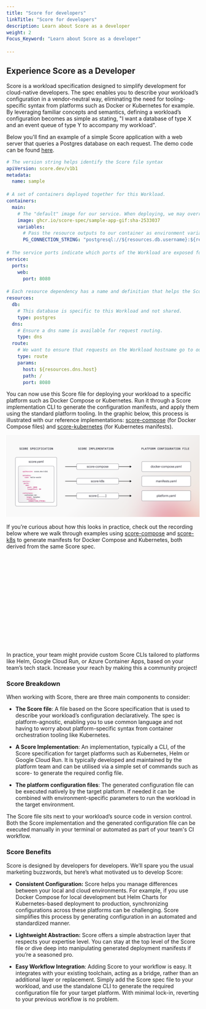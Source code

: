```yaml
---
title: "Score for developers"
linkTitle: "Score for developers"
description: Learn about Score as a developer
weight: 2
Focus_Keyword: "Learn about Score as a developer"

---
```


## Experience Score as a Developer

Score is a workload specification designed to simplify development for cloud-native developers. The spec enables you to describe your workload’s configuration in a vendor-neutral way, eliminating the need for tooling-specific syntax from platforms such as Docker or Kubernetes for example. By leveraging familiar concepts and semantics, defining a workload’s configuration becomes as simple as stating, "I want a database of type X and an event queue of type Y to accompany my workload".

Below you'll find an example of a simple Score application with a web server that queries a Postgres database on each request. The demo code can be found [here](https://github.com/score-spec/sample-app-gif/blob/main/score.yaml).

```yaml
# The version string helps identify the Score file syntax
apiVersion: score.dev/v1b1
metadata:
  name: sample
  
# A set of containers deployed together for this Workload.
containers:
  main:
    # The "default" image for our service. When deploying, we may override this with a particular tag.
    image: ghcr.io/score-spec/sample-app-gif:sha-2533037
    variables:
      # Pass the resource outputs to our container as environment variables. The Score implementation takes care of securing any secret access as needed.
      PG_CONNECTION_STRING: "postgresql://${resources.db.username}:${resources.db.password}@${resources.db.host}:${resources.db.port}/${resources.db.database}?sslmode=disable"
     
# The service ports indicate which ports of the Workload are exposed for other services to call.
service:
  ports:
    web:
      port: 8080
      
# Each resource dependency has a name and definition that helps the Score implementation link or provision the required resource.
resources:
  db:
    # This database is specific to this Workload and not shared.
    type: postgres
  dns:
    # Ensure a dns name is available for request routing.
    type: dns
  route:
    # We want to ensure that requests on the Workload hostname go to our service port.
    type: route
    params:
      host: ${resources.dns.host}
      path: /
      port: 8080
```

You can now use this Score file for deploying your workload to a specific platform such as Docker Compose or Kubernetes. Run it through a Score implementation CLI to generate the configuration manifests, and apply them using the standard platform tooling. In the graphic below, this process is illustrated with our reference implementations: [score-compose](https://github.com/score-spec/score-compose) (for Docker Compose files) and [score-kubernetes](https://github.com/score-spec/score-k8s) (for Kubernetes manifests).

![how-score-works](/images/how-score-works.png)

If you’re curious about how this looks in practice, check out the recording below where we walk through examples using [score-compose](https://github.com/score-spec/score-compose) and [score-k8s](https://github.com/score-spec/score-k8s) to generate manifests for Docker Compose and Kubernetes, both derived from the same Score spec.

<script src="https://fast.wistia.com/embed/medias/m3mxb2w8vp.jsonp" async></script><script src="https://fast.wistia.com/assets/external/E-v1.js" async></script><div class="wistia_responsive_padding" style="padding:47% 0 0 0;position:relative;"><div class="wistia_responsive_wrapper" style="height:80%;left:0;position:absolute;top:0;width:80%;"><div class="wistia_embed wistia_async_m3mxb2w8vp seo=true videoFoam=true" style="height:80%;position:relative;width:80%"><div class="wistia_swatch" style="height:80%;left:0;opacity:0;overflow:hidden;position:absolute;top:0;transition:opacity 200ms;width:80%;"><img src="https://fast.wistia.com/embed/medias/m3mxb2w8vp/swatch" style="filter:blur(5px);height:80%;object-fit:contain;width:80%;" alt="" aria-hidden="true" onload="this.parentNode.style.opacity=1;" /></div></div></div></div>

In practice, your team might provide custom Score CLIs tailored to platforms like Helm, Google Cloud Run, or Azure Container Apps, based on your team’s tech stack. Increase your reach by making this a community project!

### Score Breakdown

When working with Score, there are three main components to consider:

- **The Score file**: A file based on the Score specification that is used to describe your workload’s configuration declaratively. The spec is platform-agnostic, enabling you to use common language and not having to worry about platform-specific syntax from container orchestration tooling like Kubernetes.

- **A Score Implementation**: An implementation, typically a CLI, of the Score specification for target platforms such as Kubernetes, Helm or Google Cloud Run. It is typically developed and maintained by the platform team and can be utilised via a simple set of commands such as score-<platform> to generate the required config file.

- **The platform configuration files**: The generated configuration file can be executed natively by the target platform. If needed it can be combined with environment-specific parameters to run the workload in the target environment.

The Score file sits next to your workload’s source code in version control. Both the Score implementation and the generated configuration file can be executed manually in your terminal or automated as part of your team's CI workflow.

### Score Benefits

Score is designed by developers for developers. We’ll spare you the usual marketing buzzwords, but here’s what motivated us to develop Score:

- **Consistent Configuration:** Score helps you manage differences between your local and cloud environments. For example, if you use Docker Compose for local development but Helm Charts for Kubernetes-based deployment to production, synchronizing configurations across these platforms can be challenging. Score simplifies this process by generating configuration in an automated and standardized manner.

- **Lightweight Abstraction:** Score offers a simple abstraction layer that respects your expertise level. You can stay at the top level of the Score file or dive deep into manipulating generated deployment manifests if you’re a seasoned pro.

- **Easy Workflow Integration**: Adding Score to your workflow is easy. It integrates with your existing toolchain, acting as a bridge, rather than an additional layer or replacement. Simply add the Score spec file to your workload, and use the standalone CLI to generate the required configuration file for your target platform. With minimal lock-in, reverting to your previous workflow is no problem.
